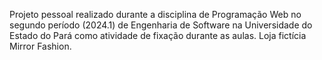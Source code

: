 Projeto pessoal realizado durante a disciplina de Programação Web no segundo período (2024.1) de Engenharia de Software na Universidade do Estado do Pará como atividade de fixação durante as aulas.
Loja fictícia Mirror Fashion.
